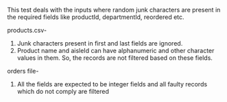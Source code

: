 This test deals with the inputs where random junk characters are present in the required fields like productId, departmentId, reordered etc.

products.csv-
1. Junk characters present in first and last fields are ignored. 
2. Product name and aisleId can have alphanumeric and other character values in them. So, the records are not filtered based on these fields.

orders file-
1. All the fields are expected to be integer fields and all faulty records which do not comply are filtered
